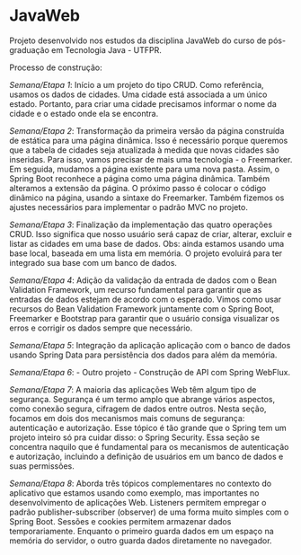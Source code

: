 # JavaWeb
Projeto desenvolvido nos estudos da disciplina JavaWeb do curso de pós-graduação em Tecnologia Java - UTFPR.

Processo de construção:

*Semana/Etapa 1*: Início a um projeto do tipo CRUD. Como referência, usamos os dados de cidades. Uma cidade está associada a um único estado. Portanto, para criar uma cidade precisamos informar o nome da cidade e o estado onde ela se encontra.

*Semana/Etapa 2*: Transformação da primeira versão da página construída de estática para uma página dinâmica. Isso é necessário porque queremos que a tabela de cidades seja atualizada à medida que novas cidades são inseridas. Para isso, vamos precisar de mais uma tecnologia - o Freemarker. Em seguida, mudamos a página existente para uma nova pasta. Assim, o Spring Boot reconhece a página como uma página dinâmica. Também alteramos a extensão da página. O próximo passo é colocar o código dinâmico na página, usando a sintaxe do Freemarker. Também fizemos os ajustes necessários para implementar o padrão MVC no projeto.

*Semana/Etapa 3*: Finalização da implementação das quatro operações CRUD. Isso significa que nosso usuário será capaz de criar, alterar, excluir e listar as cidades em uma base de dados. Obs: ainda estamos usando uma base local, baseada em uma lista em memória. O projeto evoluirá para ter integrado sua base com um banco de dados.

*Semana/Etapa 4*: Adição da validação da entrada de dados com o Bean Validation Framework, um recurso fundamental para garantir que as entradas de dados estejam de acordo com o esperado. Vimos como usar recursos do Bean Validation Framework juntamente com o Spring Boot, Freemarker e Bootstrap para garantir que o usuário consiga visualizar os erros e corrigir os dados sempre que necessário.

*Semana/Etapa 5*: Integração da aplicação aplicação com o banco de dados usando Spring Data para persistência dos dados para além da memória.

*Semana/Etapa 6*: - Outro projeto - Construção de API com Spring WebFlux.

*Semana/Etapa 7*: A maioria das aplicações Web têm algum tipo de segurança. Segurança é um termo amplo que abrange vários aspectos, como conexão segura, cifragem de dados entre outros. Nesta seção, focamos em dois dos mecanismos mais comuns de segurança: autenticação e autorização. Esse tópico é tão grande que o Spring tem um projeto inteiro só pra cuidar disso: o Spring Security. Essa seção se concentra naquilo que é fundamental para os mecanismos de autenticação e autorização, incluindo a definição de usuários em um banco de dados e suas permissões.

*Semana/Etapa 8*: Aborda três tópicos complementares no contexto do aplicativo que estamos usando como exemplo, mas importantes no desenvolvimento de aplicações Web. Listeners permitem empregar o padrão publisher-subscriber (observer) de uma forma muito simples com o Spring Boot. Sessões e cookies permitem armazenar dados temporariamente. Enquanto o primeiro guarda dados em um espaço na memória do servidor, o outro guarda dados diretamente no navegador.